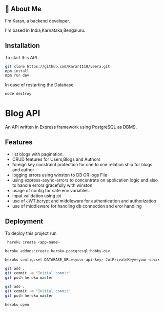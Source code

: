 
## 🚀 About Me
I'm Karan, a backend developer.

I'm based in India,Karnataka,Bengaluru.





## Installation

To start this API
```bash
git clone https://github.com/Karan1110/veera.git
npm install
npm run dev
```

In case of restarting the Database
``` bash
node destroy
```

# Blog API
An API written in Express framework using PostgreSQL as DBMS.

## Features

- list blogs with pagination.
 - CRUD features for Users,Blogs and Authors
 - foreign key constraint protection for one to one  relation ship for blogs and author
 - logging errors using winston to DB OR logs File
 - using express-async-errors to concentrate  on application logic and also to handle errors gracefully with winston
 - usage of config for safe env variables.
 - input validation using joi
 - use of JWT,bcrypt and middleware for authentication   and authorization
 - use of middleware for handling db connection and eror handling
## Deployment

To deploy this project run

```bash
 heroku create <app-name>
```

```bash
heroku addons:create heroku-postgresql:hobby-dev
```
```bash
heroku config:set DATABASE_URL=<your-api-key> JwtPrivateKey=<your-secret-key>
```

```bash
git add .
git commit -m "Initial commit"
git push heroku master
```

```bash
git add .
git commit -m "Initial commit"
git push heroku master
```

```bash
heroku open
```
